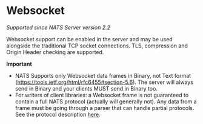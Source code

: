 # Websocket

*Supported since NATS Server version 2.2*

Websocket support can be enabled in the server and may be used alongside the
traditional TCP socket connections.  TLS, compression and
Origin Header checking are supported.

**Important**

- NATS Supports only Websocket data frames in Binary, not Text format (https://tools.ietf.org/html/rfc6455#section-5.6). The server will always send in Binary and your clients MUST send in Binary too.
- For writers of client libraries: a Websocket frame is not guaranteed to contain a full NATS protocol (actually will generally not). Any data from a frame must be going through a parser that can handle partial protocols. See the protocol description [here](../../../nats-protocol/nats-protocol/README.md).
